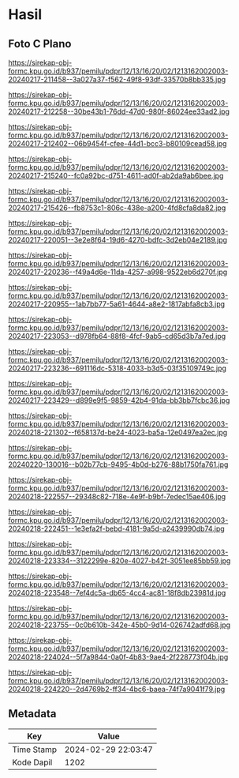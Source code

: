 # Hasil

## Foto C Plano

https://sirekap-obj-formc.kpu.go.id/b937/pemilu/pdpr/12/13/16/20/02/1213162002003-20240217-211458--3a027a37-f562-49f8-93df-33570b8bb335.jpg

https://sirekap-obj-formc.kpu.go.id/b937/pemilu/pdpr/12/13/16/20/02/1213162002003-20240217-212258--30be43b1-76dd-47d0-980f-86024ee33ad2.jpg

https://sirekap-obj-formc.kpu.go.id/b937/pemilu/pdpr/12/13/16/20/02/1213162002003-20240217-212402--06b9454f-cfee-44d1-bcc3-b80109cead58.jpg

https://sirekap-obj-formc.kpu.go.id/b937/pemilu/pdpr/12/13/16/20/02/1213162002003-20240217-215240--fc0a92bc-d751-4611-ad0f-ab2da9ab6bee.jpg

https://sirekap-obj-formc.kpu.go.id/b937/pemilu/pdpr/12/13/16/20/02/1213162002003-20240217-215426--fb8753c1-806c-438e-a200-4fd8cfa8da82.jpg

https://sirekap-obj-formc.kpu.go.id/b937/pemilu/pdpr/12/13/16/20/02/1213162002003-20240217-220051--3e2e8f64-19d6-4270-bdfc-3d2eb04e2189.jpg

https://sirekap-obj-formc.kpu.go.id/b937/pemilu/pdpr/12/13/16/20/02/1213162002003-20240217-220236--f49a4d6e-11da-4257-a998-9522eb6d270f.jpg

https://sirekap-obj-formc.kpu.go.id/b937/pemilu/pdpr/12/13/16/20/02/1213162002003-20240217-220955--1ab7bb77-5a61-4644-a8e2-1817abfa8cb3.jpg

https://sirekap-obj-formc.kpu.go.id/b937/pemilu/pdpr/12/13/16/20/02/1213162002003-20240217-223053--d978fb64-88f8-4fcf-9ab5-cd65d3b7a7ed.jpg

https://sirekap-obj-formc.kpu.go.id/b937/pemilu/pdpr/12/13/16/20/02/1213162002003-20240217-223236--691116dc-5318-4033-b3d5-03f35109749c.jpg

https://sirekap-obj-formc.kpu.go.id/b937/pemilu/pdpr/12/13/16/20/02/1213162002003-20240217-223429--d899e9f5-9859-42b4-91da-bb3bb7fcbc36.jpg

https://sirekap-obj-formc.kpu.go.id/b937/pemilu/pdpr/12/13/16/20/02/1213162002003-20240218-221302--f658137d-be24-4023-ba5a-12e0497ea2ec.jpg

https://sirekap-obj-formc.kpu.go.id/b937/pemilu/pdpr/12/13/16/20/02/1213162002003-20240220-130016--b02b77cb-9495-4b0d-b276-88b1750fa761.jpg

https://sirekap-obj-formc.kpu.go.id/b937/pemilu/pdpr/12/13/16/20/02/1213162002003-20240218-222557--29348c82-718e-4e9f-b9bf-7edec15ae406.jpg

https://sirekap-obj-formc.kpu.go.id/b937/pemilu/pdpr/12/13/16/20/02/1213162002003-20240218-222451--1e3efa2f-bebd-4181-9a5d-a2439990db74.jpg

https://sirekap-obj-formc.kpu.go.id/b937/pemilu/pdpr/12/13/16/20/02/1213162002003-20240218-223334--3122299e-820e-4027-b42f-3051ee85bb59.jpg

https://sirekap-obj-formc.kpu.go.id/b937/pemilu/pdpr/12/13/16/20/02/1213162002003-20240218-223548--7ef4dc5a-db65-4cc4-ac81-18f8db23981d.jpg

https://sirekap-obj-formc.kpu.go.id/b937/pemilu/pdpr/12/13/16/20/02/1213162002003-20240218-223755--0c0b610b-342e-45b0-9d14-026742adfd68.jpg

https://sirekap-obj-formc.kpu.go.id/b937/pemilu/pdpr/12/13/16/20/02/1213162002003-20240218-224024--5f7a9844-0a0f-4b83-9ae4-2f228773f04b.jpg

https://sirekap-obj-formc.kpu.go.id/b937/pemilu/pdpr/12/13/16/20/02/1213162002003-20240218-224220--2d4769b2-ff34-4bc6-baea-74f7a9041f79.jpg


## Metadata

| Key        | Value               |
| ---------- | ------------------- |
| Time Stamp | 2024-02-29 22:03:47 |
| Kode Dapil | 1202                |



